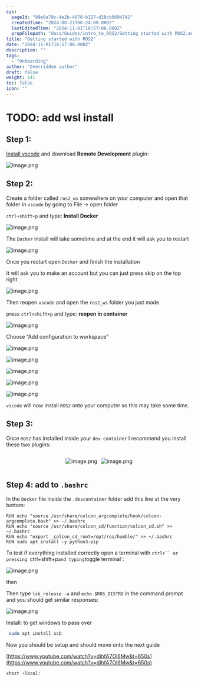 ```yaml
---
sys:
  pageId: "89e0a78c-4e2b-4070-b327-d28cb0694742"
  createdTime: "2024-08-21T00:24:00.000Z"
  lastEditedTime: "2024-11-01T18:57:00.000Z"
  propFilepath: "docs/Guides/intro_to_ROS2/Getting started with ROS2.md"
title: "Getting started with ROS2"
date: "2024-11-01T18:57:00.000Z"
description: ""
tags:
  - "Onboarding"
author: "Overridden author"
draft: false
weight: 141
toc: false
icon: ""
---
```


# TODO: add wsl install

## Step 1:

[Install vscode](https://code.visualstudio.com/download) and download **Remote Development** plugin:

![image.png](https://prod-files-secure.s3.us-west-2.amazonaws.com/d518164a-d88e-44d1-a4ee-3adb3bd8bce0/efb52993-1881-4a40-b95e-6f020334f022/image.png?X-Amz-Algorithm=AWS4-HMAC-SHA256&X-Amz-Content-Sha256=UNSIGNED-PAYLOAD&X-Amz-Credential=ASIAZI2LB4662GLJ6EHD%2F20250213%2Fus-west-2%2Fs3%2Faws4_request&X-Amz-Date=20250213T070810Z&X-Amz-Expires=3600&X-Amz-Security-Token=IQoJb3JpZ2luX2VjEOf%2F%2F%2F%2F%2F%2F%2F%2F%2F%2FwEaCXVzLXdlc3QtMiJIMEYCIQCRv8B4LEkwwgifPcyTiLkxeBioCVqaHtB8iE4afTsj0gIhAKqhq7UU73Ej6yThHCbZOBcOL29WTRoXMXx1pV%2BRGaNLKv8DCBAQABoMNjM3NDIzMTgzODA1IgxA0sNl5RQBIP0g7wYq3AMHWfKXe1xOEp4EqtKiCrUZ63QryDWtkr85Y7KjvcyOP4Y%2F3QxVeMkHoeyhPSTiSTHwKHbiRmoDkPzSBLUJX1%2B9SJg3twTv4vVk8%2BQl85VOzObI5%2FMJT%2Fkso23qFu0XaVBN6GAgjZUxyBZdU77d%2Bp9SrUhho4E%2BdcP93j3TbJsA%2FRmmBM2LQKeEYb7WcC2wHDFTivEFSXgRgAsDgazJ1v3hRLym2VVw0e1lif6ivjefSKCRkim%2FE5%2FQBHOgwc5qN6i6QqDMOCEOBI9nMFAAn1OgQaziVnsBpxI%2BEGRiHUOzMGyRpWURcXUUNpbuv%2FPDzOYHtr8rwNuapjoXDd2PNlWjMA%2FiQMK9oF12T0xEuGqAsHri71%2FuCLTMs0pYIRBtpA4A%2BhowaN6VNxRjsYL6xFX73B3e3JJLwYYapGTwN8BNVgCa53ZwOxRQIRSKN3O%2BxntDfVKaFyYeSq8luG9BwyRhipdikVVNgGuJdLtwOu%2BKs4KATzJUqhH6Z7F2RdCvYqVEID4ZXOuKHaogT%2B1tb%2FS1GTNDg3Ueb78bQCiA11dUSwNEutffgsgRWySoSnb69nXf%2BBkUp8pkAt0tImbG3oKLkkysdlUmEy2x%2BvCBevDzxMcS49NUEIyTz7VsIjCfqba9BjqkARSrBbYRzGN2%2FI8TsbUfMorhbZZiY7WRuLUiIGoy8NaP7XQT186GoMle2VDse1pe%2F2jJG7J%2FZPSYZO6Z0UQx4BmzZOkkmDS7tN1g6DBQTMj14b6ayHgcvYLaS3Rw84qXcw7xgqF2gOvjq7nxPk8O4cr9sNHkN%2Fkwrh%2BlO%2BJw4Atk%2BmA670WNRKbo2ymerAfJCkAxR6X%2F9bEz4sw4tHNh1mrBfZ9n&X-Amz-Signature=bb8c0be18ba8a068b36ce8802761c9edc83203b60ef3ed5429a40fcd685310b5&X-Amz-SignedHeaders=host&x-id=GetObject)

## Step 2:

Create a folder called `ros2_ws` somewhere on your computer and open that folder in `vscode` by going to File → open folder 

`ctrl+shift+p` and type: **Install Docker**

![image.png](https://prod-files-secure.s3.us-west-2.amazonaws.com/d518164a-d88e-44d1-a4ee-3adb3bd8bce0/2269dc0e-1cd5-47ff-bceb-c04ad9b2eab0/image.png?X-Amz-Algorithm=AWS4-HMAC-SHA256&X-Amz-Content-Sha256=UNSIGNED-PAYLOAD&X-Amz-Credential=ASIAZI2LB4662GLJ6EHD%2F20250213%2Fus-west-2%2Fs3%2Faws4_request&X-Amz-Date=20250213T070810Z&X-Amz-Expires=3600&X-Amz-Security-Token=IQoJb3JpZ2luX2VjEOf%2F%2F%2F%2F%2F%2F%2F%2F%2F%2FwEaCXVzLXdlc3QtMiJIMEYCIQCRv8B4LEkwwgifPcyTiLkxeBioCVqaHtB8iE4afTsj0gIhAKqhq7UU73Ej6yThHCbZOBcOL29WTRoXMXx1pV%2BRGaNLKv8DCBAQABoMNjM3NDIzMTgzODA1IgxA0sNl5RQBIP0g7wYq3AMHWfKXe1xOEp4EqtKiCrUZ63QryDWtkr85Y7KjvcyOP4Y%2F3QxVeMkHoeyhPSTiSTHwKHbiRmoDkPzSBLUJX1%2B9SJg3twTv4vVk8%2BQl85VOzObI5%2FMJT%2Fkso23qFu0XaVBN6GAgjZUxyBZdU77d%2Bp9SrUhho4E%2BdcP93j3TbJsA%2FRmmBM2LQKeEYb7WcC2wHDFTivEFSXgRgAsDgazJ1v3hRLym2VVw0e1lif6ivjefSKCRkim%2FE5%2FQBHOgwc5qN6i6QqDMOCEOBI9nMFAAn1OgQaziVnsBpxI%2BEGRiHUOzMGyRpWURcXUUNpbuv%2FPDzOYHtr8rwNuapjoXDd2PNlWjMA%2FiQMK9oF12T0xEuGqAsHri71%2FuCLTMs0pYIRBtpA4A%2BhowaN6VNxRjsYL6xFX73B3e3JJLwYYapGTwN8BNVgCa53ZwOxRQIRSKN3O%2BxntDfVKaFyYeSq8luG9BwyRhipdikVVNgGuJdLtwOu%2BKs4KATzJUqhH6Z7F2RdCvYqVEID4ZXOuKHaogT%2B1tb%2FS1GTNDg3Ueb78bQCiA11dUSwNEutffgsgRWySoSnb69nXf%2BBkUp8pkAt0tImbG3oKLkkysdlUmEy2x%2BvCBevDzxMcS49NUEIyTz7VsIjCfqba9BjqkARSrBbYRzGN2%2FI8TsbUfMorhbZZiY7WRuLUiIGoy8NaP7XQT186GoMle2VDse1pe%2F2jJG7J%2FZPSYZO6Z0UQx4BmzZOkkmDS7tN1g6DBQTMj14b6ayHgcvYLaS3Rw84qXcw7xgqF2gOvjq7nxPk8O4cr9sNHkN%2Fkwrh%2BlO%2BJw4Atk%2BmA670WNRKbo2ymerAfJCkAxR6X%2F9bEz4sw4tHNh1mrBfZ9n&X-Amz-Signature=ff4989297c3513a3d135afd363a691291abc7c7c9240f40c4dd9ab83cfff3c8f&X-Amz-SignedHeaders=host&x-id=GetObject)

The `Docker` install will take sometime and at the end it will ask you to restart

![image.png](https://prod-files-secure.s3.us-west-2.amazonaws.com/d518164a-d88e-44d1-a4ee-3adb3bd8bce0/ed233f78-be33-4b1f-b89c-9c346c0e961e/image.png?X-Amz-Algorithm=AWS4-HMAC-SHA256&X-Amz-Content-Sha256=UNSIGNED-PAYLOAD&X-Amz-Credential=ASIAZI2LB4662GLJ6EHD%2F20250213%2Fus-west-2%2Fs3%2Faws4_request&X-Amz-Date=20250213T070810Z&X-Amz-Expires=3600&X-Amz-Security-Token=IQoJb3JpZ2luX2VjEOf%2F%2F%2F%2F%2F%2F%2F%2F%2F%2FwEaCXVzLXdlc3QtMiJIMEYCIQCRv8B4LEkwwgifPcyTiLkxeBioCVqaHtB8iE4afTsj0gIhAKqhq7UU73Ej6yThHCbZOBcOL29WTRoXMXx1pV%2BRGaNLKv8DCBAQABoMNjM3NDIzMTgzODA1IgxA0sNl5RQBIP0g7wYq3AMHWfKXe1xOEp4EqtKiCrUZ63QryDWtkr85Y7KjvcyOP4Y%2F3QxVeMkHoeyhPSTiSTHwKHbiRmoDkPzSBLUJX1%2B9SJg3twTv4vVk8%2BQl85VOzObI5%2FMJT%2Fkso23qFu0XaVBN6GAgjZUxyBZdU77d%2Bp9SrUhho4E%2BdcP93j3TbJsA%2FRmmBM2LQKeEYb7WcC2wHDFTivEFSXgRgAsDgazJ1v3hRLym2VVw0e1lif6ivjefSKCRkim%2FE5%2FQBHOgwc5qN6i6QqDMOCEOBI9nMFAAn1OgQaziVnsBpxI%2BEGRiHUOzMGyRpWURcXUUNpbuv%2FPDzOYHtr8rwNuapjoXDd2PNlWjMA%2FiQMK9oF12T0xEuGqAsHri71%2FuCLTMs0pYIRBtpA4A%2BhowaN6VNxRjsYL6xFX73B3e3JJLwYYapGTwN8BNVgCa53ZwOxRQIRSKN3O%2BxntDfVKaFyYeSq8luG9BwyRhipdikVVNgGuJdLtwOu%2BKs4KATzJUqhH6Z7F2RdCvYqVEID4ZXOuKHaogT%2B1tb%2FS1GTNDg3Ueb78bQCiA11dUSwNEutffgsgRWySoSnb69nXf%2BBkUp8pkAt0tImbG3oKLkkysdlUmEy2x%2BvCBevDzxMcS49NUEIyTz7VsIjCfqba9BjqkARSrBbYRzGN2%2FI8TsbUfMorhbZZiY7WRuLUiIGoy8NaP7XQT186GoMle2VDse1pe%2F2jJG7J%2FZPSYZO6Z0UQx4BmzZOkkmDS7tN1g6DBQTMj14b6ayHgcvYLaS3Rw84qXcw7xgqF2gOvjq7nxPk8O4cr9sNHkN%2Fkwrh%2BlO%2BJw4Atk%2BmA670WNRKbo2ymerAfJCkAxR6X%2F9bEz4sw4tHNh1mrBfZ9n&X-Amz-Signature=8dc60934e6bcbbf6fa2b35279f1af6b2487e746f385b2d8b913be7652d01e9e3&X-Amz-SignedHeaders=host&x-id=GetObject)

Once you restart open `Docker` and finish the installation

It will ask you to make an account but you can just press skip on the top right

![image.png](https://prod-files-secure.s3.us-west-2.amazonaws.com/d518164a-d88e-44d1-a4ee-3adb3bd8bce0/21010ad9-1659-4fd9-9f59-9932a09b2a3d/image.png?X-Amz-Algorithm=AWS4-HMAC-SHA256&X-Amz-Content-Sha256=UNSIGNED-PAYLOAD&X-Amz-Credential=ASIAZI2LB4662GLJ6EHD%2F20250213%2Fus-west-2%2Fs3%2Faws4_request&X-Amz-Date=20250213T070810Z&X-Amz-Expires=3600&X-Amz-Security-Token=IQoJb3JpZ2luX2VjEOf%2F%2F%2F%2F%2F%2F%2F%2F%2F%2FwEaCXVzLXdlc3QtMiJIMEYCIQCRv8B4LEkwwgifPcyTiLkxeBioCVqaHtB8iE4afTsj0gIhAKqhq7UU73Ej6yThHCbZOBcOL29WTRoXMXx1pV%2BRGaNLKv8DCBAQABoMNjM3NDIzMTgzODA1IgxA0sNl5RQBIP0g7wYq3AMHWfKXe1xOEp4EqtKiCrUZ63QryDWtkr85Y7KjvcyOP4Y%2F3QxVeMkHoeyhPSTiSTHwKHbiRmoDkPzSBLUJX1%2B9SJg3twTv4vVk8%2BQl85VOzObI5%2FMJT%2Fkso23qFu0XaVBN6GAgjZUxyBZdU77d%2Bp9SrUhho4E%2BdcP93j3TbJsA%2FRmmBM2LQKeEYb7WcC2wHDFTivEFSXgRgAsDgazJ1v3hRLym2VVw0e1lif6ivjefSKCRkim%2FE5%2FQBHOgwc5qN6i6QqDMOCEOBI9nMFAAn1OgQaziVnsBpxI%2BEGRiHUOzMGyRpWURcXUUNpbuv%2FPDzOYHtr8rwNuapjoXDd2PNlWjMA%2FiQMK9oF12T0xEuGqAsHri71%2FuCLTMs0pYIRBtpA4A%2BhowaN6VNxRjsYL6xFX73B3e3JJLwYYapGTwN8BNVgCa53ZwOxRQIRSKN3O%2BxntDfVKaFyYeSq8luG9BwyRhipdikVVNgGuJdLtwOu%2BKs4KATzJUqhH6Z7F2RdCvYqVEID4ZXOuKHaogT%2B1tb%2FS1GTNDg3Ueb78bQCiA11dUSwNEutffgsgRWySoSnb69nXf%2BBkUp8pkAt0tImbG3oKLkkysdlUmEy2x%2BvCBevDzxMcS49NUEIyTz7VsIjCfqba9BjqkARSrBbYRzGN2%2FI8TsbUfMorhbZZiY7WRuLUiIGoy8NaP7XQT186GoMle2VDse1pe%2F2jJG7J%2FZPSYZO6Z0UQx4BmzZOkkmDS7tN1g6DBQTMj14b6ayHgcvYLaS3Rw84qXcw7xgqF2gOvjq7nxPk8O4cr9sNHkN%2Fkwrh%2BlO%2BJw4Atk%2BmA670WNRKbo2ymerAfJCkAxR6X%2F9bEz4sw4tHNh1mrBfZ9n&X-Amz-Signature=80f79be07a9c11ea773acb03fca8c92744ce3407e46015190cf6e5281dc0634f&X-Amz-SignedHeaders=host&x-id=GetObject)

Then reopen `vscode` and open the `ros2_ws` folder you just made

press `ctrl+shift+p` and type: **reopen in container**

![image.png](https://prod-files-secure.s3.us-west-2.amazonaws.com/d518164a-d88e-44d1-a4ee-3adb3bd8bce0/4e93b8c2-41ad-488c-8095-c74205196118/image.png?X-Amz-Algorithm=AWS4-HMAC-SHA256&X-Amz-Content-Sha256=UNSIGNED-PAYLOAD&X-Amz-Credential=ASIAZI2LB4662GLJ6EHD%2F20250213%2Fus-west-2%2Fs3%2Faws4_request&X-Amz-Date=20250213T070810Z&X-Amz-Expires=3600&X-Amz-Security-Token=IQoJb3JpZ2luX2VjEOf%2F%2F%2F%2F%2F%2F%2F%2F%2F%2FwEaCXVzLXdlc3QtMiJIMEYCIQCRv8B4LEkwwgifPcyTiLkxeBioCVqaHtB8iE4afTsj0gIhAKqhq7UU73Ej6yThHCbZOBcOL29WTRoXMXx1pV%2BRGaNLKv8DCBAQABoMNjM3NDIzMTgzODA1IgxA0sNl5RQBIP0g7wYq3AMHWfKXe1xOEp4EqtKiCrUZ63QryDWtkr85Y7KjvcyOP4Y%2F3QxVeMkHoeyhPSTiSTHwKHbiRmoDkPzSBLUJX1%2B9SJg3twTv4vVk8%2BQl85VOzObI5%2FMJT%2Fkso23qFu0XaVBN6GAgjZUxyBZdU77d%2Bp9SrUhho4E%2BdcP93j3TbJsA%2FRmmBM2LQKeEYb7WcC2wHDFTivEFSXgRgAsDgazJ1v3hRLym2VVw0e1lif6ivjefSKCRkim%2FE5%2FQBHOgwc5qN6i6QqDMOCEOBI9nMFAAn1OgQaziVnsBpxI%2BEGRiHUOzMGyRpWURcXUUNpbuv%2FPDzOYHtr8rwNuapjoXDd2PNlWjMA%2FiQMK9oF12T0xEuGqAsHri71%2FuCLTMs0pYIRBtpA4A%2BhowaN6VNxRjsYL6xFX73B3e3JJLwYYapGTwN8BNVgCa53ZwOxRQIRSKN3O%2BxntDfVKaFyYeSq8luG9BwyRhipdikVVNgGuJdLtwOu%2BKs4KATzJUqhH6Z7F2RdCvYqVEID4ZXOuKHaogT%2B1tb%2FS1GTNDg3Ueb78bQCiA11dUSwNEutffgsgRWySoSnb69nXf%2BBkUp8pkAt0tImbG3oKLkkysdlUmEy2x%2BvCBevDzxMcS49NUEIyTz7VsIjCfqba9BjqkARSrBbYRzGN2%2FI8TsbUfMorhbZZiY7WRuLUiIGoy8NaP7XQT186GoMle2VDse1pe%2F2jJG7J%2FZPSYZO6Z0UQx4BmzZOkkmDS7tN1g6DBQTMj14b6ayHgcvYLaS3Rw84qXcw7xgqF2gOvjq7nxPk8O4cr9sNHkN%2Fkwrh%2BlO%2BJw4Atk%2BmA670WNRKbo2ymerAfJCkAxR6X%2F9bEz4sw4tHNh1mrBfZ9n&X-Amz-Signature=a84ba404f61b73336007bf62219d68d596f60d61b7940869ef22e68541f56671&X-Amz-SignedHeaders=host&x-id=GetObject)

Choose “Add configuration to workspace”

![image.png](https://prod-files-secure.s3.us-west-2.amazonaws.com/d518164a-d88e-44d1-a4ee-3adb3bd8bce0/9560b282-5060-4989-ba37-97e7b2c22476/image.png?X-Amz-Algorithm=AWS4-HMAC-SHA256&X-Amz-Content-Sha256=UNSIGNED-PAYLOAD&X-Amz-Credential=ASIAZI2LB4662GLJ6EHD%2F20250213%2Fus-west-2%2Fs3%2Faws4_request&X-Amz-Date=20250213T070810Z&X-Amz-Expires=3600&X-Amz-Security-Token=IQoJb3JpZ2luX2VjEOf%2F%2F%2F%2F%2F%2F%2F%2F%2F%2FwEaCXVzLXdlc3QtMiJIMEYCIQCRv8B4LEkwwgifPcyTiLkxeBioCVqaHtB8iE4afTsj0gIhAKqhq7UU73Ej6yThHCbZOBcOL29WTRoXMXx1pV%2BRGaNLKv8DCBAQABoMNjM3NDIzMTgzODA1IgxA0sNl5RQBIP0g7wYq3AMHWfKXe1xOEp4EqtKiCrUZ63QryDWtkr85Y7KjvcyOP4Y%2F3QxVeMkHoeyhPSTiSTHwKHbiRmoDkPzSBLUJX1%2B9SJg3twTv4vVk8%2BQl85VOzObI5%2FMJT%2Fkso23qFu0XaVBN6GAgjZUxyBZdU77d%2Bp9SrUhho4E%2BdcP93j3TbJsA%2FRmmBM2LQKeEYb7WcC2wHDFTivEFSXgRgAsDgazJ1v3hRLym2VVw0e1lif6ivjefSKCRkim%2FE5%2FQBHOgwc5qN6i6QqDMOCEOBI9nMFAAn1OgQaziVnsBpxI%2BEGRiHUOzMGyRpWURcXUUNpbuv%2FPDzOYHtr8rwNuapjoXDd2PNlWjMA%2FiQMK9oF12T0xEuGqAsHri71%2FuCLTMs0pYIRBtpA4A%2BhowaN6VNxRjsYL6xFX73B3e3JJLwYYapGTwN8BNVgCa53ZwOxRQIRSKN3O%2BxntDfVKaFyYeSq8luG9BwyRhipdikVVNgGuJdLtwOu%2BKs4KATzJUqhH6Z7F2RdCvYqVEID4ZXOuKHaogT%2B1tb%2FS1GTNDg3Ueb78bQCiA11dUSwNEutffgsgRWySoSnb69nXf%2BBkUp8pkAt0tImbG3oKLkkysdlUmEy2x%2BvCBevDzxMcS49NUEIyTz7VsIjCfqba9BjqkARSrBbYRzGN2%2FI8TsbUfMorhbZZiY7WRuLUiIGoy8NaP7XQT186GoMle2VDse1pe%2F2jJG7J%2FZPSYZO6Z0UQx4BmzZOkkmDS7tN1g6DBQTMj14b6ayHgcvYLaS3Rw84qXcw7xgqF2gOvjq7nxPk8O4cr9sNHkN%2Fkwrh%2BlO%2BJw4Atk%2BmA670WNRKbo2ymerAfJCkAxR6X%2F9bEz4sw4tHNh1mrBfZ9n&X-Amz-Signature=5695739c87844b17d3b9a5cb0c00f9ce3c8fbc2e95e401e28fd824501331db7f&X-Amz-SignedHeaders=host&x-id=GetObject)

![image.png](https://prod-files-secure.s3.us-west-2.amazonaws.com/d518164a-d88e-44d1-a4ee-3adb3bd8bce0/2ee63f81-886b-48e8-a553-dc6e5eac99e4/image.png?X-Amz-Algorithm=AWS4-HMAC-SHA256&X-Amz-Content-Sha256=UNSIGNED-PAYLOAD&X-Amz-Credential=ASIAZI2LB4662GLJ6EHD%2F20250213%2Fus-west-2%2Fs3%2Faws4_request&X-Amz-Date=20250213T070810Z&X-Amz-Expires=3600&X-Amz-Security-Token=IQoJb3JpZ2luX2VjEOf%2F%2F%2F%2F%2F%2F%2F%2F%2F%2FwEaCXVzLXdlc3QtMiJIMEYCIQCRv8B4LEkwwgifPcyTiLkxeBioCVqaHtB8iE4afTsj0gIhAKqhq7UU73Ej6yThHCbZOBcOL29WTRoXMXx1pV%2BRGaNLKv8DCBAQABoMNjM3NDIzMTgzODA1IgxA0sNl5RQBIP0g7wYq3AMHWfKXe1xOEp4EqtKiCrUZ63QryDWtkr85Y7KjvcyOP4Y%2F3QxVeMkHoeyhPSTiSTHwKHbiRmoDkPzSBLUJX1%2B9SJg3twTv4vVk8%2BQl85VOzObI5%2FMJT%2Fkso23qFu0XaVBN6GAgjZUxyBZdU77d%2Bp9SrUhho4E%2BdcP93j3TbJsA%2FRmmBM2LQKeEYb7WcC2wHDFTivEFSXgRgAsDgazJ1v3hRLym2VVw0e1lif6ivjefSKCRkim%2FE5%2FQBHOgwc5qN6i6QqDMOCEOBI9nMFAAn1OgQaziVnsBpxI%2BEGRiHUOzMGyRpWURcXUUNpbuv%2FPDzOYHtr8rwNuapjoXDd2PNlWjMA%2FiQMK9oF12T0xEuGqAsHri71%2FuCLTMs0pYIRBtpA4A%2BhowaN6VNxRjsYL6xFX73B3e3JJLwYYapGTwN8BNVgCa53ZwOxRQIRSKN3O%2BxntDfVKaFyYeSq8luG9BwyRhipdikVVNgGuJdLtwOu%2BKs4KATzJUqhH6Z7F2RdCvYqVEID4ZXOuKHaogT%2B1tb%2FS1GTNDg3Ueb78bQCiA11dUSwNEutffgsgRWySoSnb69nXf%2BBkUp8pkAt0tImbG3oKLkkysdlUmEy2x%2BvCBevDzxMcS49NUEIyTz7VsIjCfqba9BjqkARSrBbYRzGN2%2FI8TsbUfMorhbZZiY7WRuLUiIGoy8NaP7XQT186GoMle2VDse1pe%2F2jJG7J%2FZPSYZO6Z0UQx4BmzZOkkmDS7tN1g6DBQTMj14b6ayHgcvYLaS3Rw84qXcw7xgqF2gOvjq7nxPk8O4cr9sNHkN%2Fkwrh%2BlO%2BJw4Atk%2BmA670WNRKbo2ymerAfJCkAxR6X%2F9bEz4sw4tHNh1mrBfZ9n&X-Amz-Signature=8722dbeaf407402bd1209272bf0df17d5f1f0431e9de0536e1bcd7f5bafb75f1&X-Amz-SignedHeaders=host&x-id=GetObject)

![image.png](https://prod-files-secure.s3.us-west-2.amazonaws.com/d518164a-d88e-44d1-a4ee-3adb3bd8bce0/ae1580b2-b048-407e-aed9-b584224a7a04/image.png?X-Amz-Algorithm=AWS4-HMAC-SHA256&X-Amz-Content-Sha256=UNSIGNED-PAYLOAD&X-Amz-Credential=ASIAZI2LB4662GLJ6EHD%2F20250213%2Fus-west-2%2Fs3%2Faws4_request&X-Amz-Date=20250213T070810Z&X-Amz-Expires=3600&X-Amz-Security-Token=IQoJb3JpZ2luX2VjEOf%2F%2F%2F%2F%2F%2F%2F%2F%2F%2FwEaCXVzLXdlc3QtMiJIMEYCIQCRv8B4LEkwwgifPcyTiLkxeBioCVqaHtB8iE4afTsj0gIhAKqhq7UU73Ej6yThHCbZOBcOL29WTRoXMXx1pV%2BRGaNLKv8DCBAQABoMNjM3NDIzMTgzODA1IgxA0sNl5RQBIP0g7wYq3AMHWfKXe1xOEp4EqtKiCrUZ63QryDWtkr85Y7KjvcyOP4Y%2F3QxVeMkHoeyhPSTiSTHwKHbiRmoDkPzSBLUJX1%2B9SJg3twTv4vVk8%2BQl85VOzObI5%2FMJT%2Fkso23qFu0XaVBN6GAgjZUxyBZdU77d%2Bp9SrUhho4E%2BdcP93j3TbJsA%2FRmmBM2LQKeEYb7WcC2wHDFTivEFSXgRgAsDgazJ1v3hRLym2VVw0e1lif6ivjefSKCRkim%2FE5%2FQBHOgwc5qN6i6QqDMOCEOBI9nMFAAn1OgQaziVnsBpxI%2BEGRiHUOzMGyRpWURcXUUNpbuv%2FPDzOYHtr8rwNuapjoXDd2PNlWjMA%2FiQMK9oF12T0xEuGqAsHri71%2FuCLTMs0pYIRBtpA4A%2BhowaN6VNxRjsYL6xFX73B3e3JJLwYYapGTwN8BNVgCa53ZwOxRQIRSKN3O%2BxntDfVKaFyYeSq8luG9BwyRhipdikVVNgGuJdLtwOu%2BKs4KATzJUqhH6Z7F2RdCvYqVEID4ZXOuKHaogT%2B1tb%2FS1GTNDg3Ueb78bQCiA11dUSwNEutffgsgRWySoSnb69nXf%2BBkUp8pkAt0tImbG3oKLkkysdlUmEy2x%2BvCBevDzxMcS49NUEIyTz7VsIjCfqba9BjqkARSrBbYRzGN2%2FI8TsbUfMorhbZZiY7WRuLUiIGoy8NaP7XQT186GoMle2VDse1pe%2F2jJG7J%2FZPSYZO6Z0UQx4BmzZOkkmDS7tN1g6DBQTMj14b6ayHgcvYLaS3Rw84qXcw7xgqF2gOvjq7nxPk8O4cr9sNHkN%2Fkwrh%2BlO%2BJw4Atk%2BmA670WNRKbo2ymerAfJCkAxR6X%2F9bEz4sw4tHNh1mrBfZ9n&X-Amz-Signature=b6121e631af703f8e48a693720a6db6bf8456099b8e33b0317104963d880dbf0&X-Amz-SignedHeaders=host&x-id=GetObject)

![image.png](https://prod-files-secure.s3.us-west-2.amazonaws.com/d518164a-d88e-44d1-a4ee-3adb3bd8bce0/53255b28-f75e-430f-b9e3-c0ac8577e42b/image.png?X-Amz-Algorithm=AWS4-HMAC-SHA256&X-Amz-Content-Sha256=UNSIGNED-PAYLOAD&X-Amz-Credential=ASIAZI2LB4662GLJ6EHD%2F20250213%2Fus-west-2%2Fs3%2Faws4_request&X-Amz-Date=20250213T070810Z&X-Amz-Expires=3600&X-Amz-Security-Token=IQoJb3JpZ2luX2VjEOf%2F%2F%2F%2F%2F%2F%2F%2F%2F%2FwEaCXVzLXdlc3QtMiJIMEYCIQCRv8B4LEkwwgifPcyTiLkxeBioCVqaHtB8iE4afTsj0gIhAKqhq7UU73Ej6yThHCbZOBcOL29WTRoXMXx1pV%2BRGaNLKv8DCBAQABoMNjM3NDIzMTgzODA1IgxA0sNl5RQBIP0g7wYq3AMHWfKXe1xOEp4EqtKiCrUZ63QryDWtkr85Y7KjvcyOP4Y%2F3QxVeMkHoeyhPSTiSTHwKHbiRmoDkPzSBLUJX1%2B9SJg3twTv4vVk8%2BQl85VOzObI5%2FMJT%2Fkso23qFu0XaVBN6GAgjZUxyBZdU77d%2Bp9SrUhho4E%2BdcP93j3TbJsA%2FRmmBM2LQKeEYb7WcC2wHDFTivEFSXgRgAsDgazJ1v3hRLym2VVw0e1lif6ivjefSKCRkim%2FE5%2FQBHOgwc5qN6i6QqDMOCEOBI9nMFAAn1OgQaziVnsBpxI%2BEGRiHUOzMGyRpWURcXUUNpbuv%2FPDzOYHtr8rwNuapjoXDd2PNlWjMA%2FiQMK9oF12T0xEuGqAsHri71%2FuCLTMs0pYIRBtpA4A%2BhowaN6VNxRjsYL6xFX73B3e3JJLwYYapGTwN8BNVgCa53ZwOxRQIRSKN3O%2BxntDfVKaFyYeSq8luG9BwyRhipdikVVNgGuJdLtwOu%2BKs4KATzJUqhH6Z7F2RdCvYqVEID4ZXOuKHaogT%2B1tb%2FS1GTNDg3Ueb78bQCiA11dUSwNEutffgsgRWySoSnb69nXf%2BBkUp8pkAt0tImbG3oKLkkysdlUmEy2x%2BvCBevDzxMcS49NUEIyTz7VsIjCfqba9BjqkARSrBbYRzGN2%2FI8TsbUfMorhbZZiY7WRuLUiIGoy8NaP7XQT186GoMle2VDse1pe%2F2jJG7J%2FZPSYZO6Z0UQx4BmzZOkkmDS7tN1g6DBQTMj14b6ayHgcvYLaS3Rw84qXcw7xgqF2gOvjq7nxPk8O4cr9sNHkN%2Fkwrh%2BlO%2BJw4Atk%2BmA670WNRKbo2ymerAfJCkAxR6X%2F9bEz4sw4tHNh1mrBfZ9n&X-Amz-Signature=bc9a86d0a4dd6434f5991ef3624564f811c237072760a647441424282de68381&X-Amz-SignedHeaders=host&x-id=GetObject)

![image.png](https://prod-files-secure.s3.us-west-2.amazonaws.com/d518164a-d88e-44d1-a4ee-3adb3bd8bce0/7c562767-5af9-4ffb-97d1-327bcdf4ee00/image.png?X-Amz-Algorithm=AWS4-HMAC-SHA256&X-Amz-Content-Sha256=UNSIGNED-PAYLOAD&X-Amz-Credential=ASIAZI2LB4662GLJ6EHD%2F20250213%2Fus-west-2%2Fs3%2Faws4_request&X-Amz-Date=20250213T070810Z&X-Amz-Expires=3600&X-Amz-Security-Token=IQoJb3JpZ2luX2VjEOf%2F%2F%2F%2F%2F%2F%2F%2F%2F%2FwEaCXVzLXdlc3QtMiJIMEYCIQCRv8B4LEkwwgifPcyTiLkxeBioCVqaHtB8iE4afTsj0gIhAKqhq7UU73Ej6yThHCbZOBcOL29WTRoXMXx1pV%2BRGaNLKv8DCBAQABoMNjM3NDIzMTgzODA1IgxA0sNl5RQBIP0g7wYq3AMHWfKXe1xOEp4EqtKiCrUZ63QryDWtkr85Y7KjvcyOP4Y%2F3QxVeMkHoeyhPSTiSTHwKHbiRmoDkPzSBLUJX1%2B9SJg3twTv4vVk8%2BQl85VOzObI5%2FMJT%2Fkso23qFu0XaVBN6GAgjZUxyBZdU77d%2Bp9SrUhho4E%2BdcP93j3TbJsA%2FRmmBM2LQKeEYb7WcC2wHDFTivEFSXgRgAsDgazJ1v3hRLym2VVw0e1lif6ivjefSKCRkim%2FE5%2FQBHOgwc5qN6i6QqDMOCEOBI9nMFAAn1OgQaziVnsBpxI%2BEGRiHUOzMGyRpWURcXUUNpbuv%2FPDzOYHtr8rwNuapjoXDd2PNlWjMA%2FiQMK9oF12T0xEuGqAsHri71%2FuCLTMs0pYIRBtpA4A%2BhowaN6VNxRjsYL6xFX73B3e3JJLwYYapGTwN8BNVgCa53ZwOxRQIRSKN3O%2BxntDfVKaFyYeSq8luG9BwyRhipdikVVNgGuJdLtwOu%2BKs4KATzJUqhH6Z7F2RdCvYqVEID4ZXOuKHaogT%2B1tb%2FS1GTNDg3Ueb78bQCiA11dUSwNEutffgsgRWySoSnb69nXf%2BBkUp8pkAt0tImbG3oKLkkysdlUmEy2x%2BvCBevDzxMcS49NUEIyTz7VsIjCfqba9BjqkARSrBbYRzGN2%2FI8TsbUfMorhbZZiY7WRuLUiIGoy8NaP7XQT186GoMle2VDse1pe%2F2jJG7J%2FZPSYZO6Z0UQx4BmzZOkkmDS7tN1g6DBQTMj14b6ayHgcvYLaS3Rw84qXcw7xgqF2gOvjq7nxPk8O4cr9sNHkN%2Fkwrh%2BlO%2BJw4Atk%2BmA670WNRKbo2ymerAfJCkAxR6X%2F9bEz4sw4tHNh1mrBfZ9n&X-Amz-Signature=88c6311d6aabd2682d02110763f14b22bcce08d597373b327cbdcf6c10f81e4d&X-Amz-SignedHeaders=host&x-id=GetObject)

`vscode` will now install `ROS2` onto your computer so this may take some time.

## Step 3:

Once `ROS2` has installed inside your `dev-container` I recommend you install these two plugins:

<div style="display: flex;flex-direction: row; column-gap:10px; max-width: 630px;justify-content: center;">
<div>

![image.png](https://prod-files-secure.s3.us-west-2.amazonaws.com/d518164a-d88e-44d1-a4ee-3adb3bd8bce0/3fc3d550-5a54-4ba1-ba6b-faa01cdb7369/image.png?X-Amz-Algorithm=AWS4-HMAC-SHA256&X-Amz-Content-Sha256=UNSIGNED-PAYLOAD&X-Amz-Credential=ASIAZI2LB466QMM6EIV6%2F20250213%2Fus-west-2%2Fs3%2Faws4_request&X-Amz-Date=20250213T070845Z&X-Amz-Expires=3600&X-Amz-Security-Token=IQoJb3JpZ2luX2VjEOf%2F%2F%2F%2F%2F%2F%2F%2F%2F%2FwEaCXVzLXdlc3QtMiJHMEUCIQD0c9PHAeK6k7mYuHHEPErDmaYYh5n6GAcN%2BRduGavSXgIgdbBhdzF3X%2F7HsRYLLBUya2m8GBQHK83hqcIdKW4xP%2BMq%2FwMIEBAAGgw2Mzc0MjMxODM4MDUiDCSYVD8UGwFhrG%2FZqSrcAyBMPSQusf5vBfZXlPg0kgy%2FZyQ9qbwMYCsEMRxw%2B3LrF455PgRO9QUg%2BFsKea57tA8qhY%2BhQoQkg8ird8pt6tRIckq1FDKPtamEs8syh7I9o3GBXzFs%2BB%2FnJ3z%2B7PZvSVIG%2F%2FL98UuYoJUKe6d4h6pQHWysm78wbi7EBqjAFFT9xiDygHXgdzRMA2BmdJKIMsB0i%2F1SalH2ToSffg0D95539gddaYN3UGD7GH4WO9GTo5FS9i8Htd%2FdgO51arPxYVFGmlvOvNsLtRbGsq7Fy%2Fjg0TAWCA%2BCxDLxNCOZai0zlRgLg0y040%2BriD4NS0WpcXwrMzA3yK%2FGhS0o16ays03y1ERQLj0uqoorGVi8Y%2B0LCI2NdBYdcZEuDREwHALcZqesXZpr7sleJoRDJqLPvvAkjLpUVDxAEn7rVqXLBHqO%2FG%2FlVJDZeIirYkkZfTkBBRIsHikuQsP8TlJJbtVhEkpHW5sqkay0OycrTZ3kk4rn6lB5Wvrd4%2FFOcMRPvHkP3mZwAQ7fUi8oaMLSFl98jsu7vn81LBiBIyWuDb0xZwEXvsr7sJ%2B1%2B6t%2BpVD2cBSqUEv54tYXTb%2BsKWnw3luRgZ%2BZxEBNcdGYCtI5IbCG7%2FQMfddJZnpEA1ZFoNzqMJ6qtr0GOqUBD0RmUxo6m1oN7qwUjuYwYnt9nqFozLqwGXAkCYCRw%2BnMYTEup4IT4LqG2rCELC%2B6JSZCMdIZuHfMjQpEL1e3CxTYH4%2FTZCd7CZ9J9GEmLvWQhpPmSPLYk5xIRHEl60Okhl4D%2F08W%2FpWCbybbQuKIvhWyUq%2FNei3rwQuv4%2B2ZdbsubqwitB5lXOxNyCwYa4G8N%2FcsLUGvRzxxmcI178mSLTFkD3KU&X-Amz-Signature=bd9c6d81c8ec26dd0a567cceff896621db29ae5c7ff004f1fd6dca6a6357ecff&X-Amz-SignedHeaders=host&x-id=GetObject)

</div>
<div>

![image.png](https://prod-files-secure.s3.us-west-2.amazonaws.com/d518164a-d88e-44d1-a4ee-3adb3bd8bce0/d994cc66-13c2-4093-a5a3-f84cf4601a82/image.png?X-Amz-Algorithm=AWS4-HMAC-SHA256&X-Amz-Content-Sha256=UNSIGNED-PAYLOAD&X-Amz-Credential=ASIAZI2LB4662X7F7NX7%2F20250213%2Fus-west-2%2Fs3%2Faws4_request&X-Amz-Date=20250213T070845Z&X-Amz-Expires=3600&X-Amz-Security-Token=IQoJb3JpZ2luX2VjEOf%2F%2F%2F%2F%2F%2F%2F%2F%2F%2FwEaCXVzLXdlc3QtMiJHMEUCIQC1WK1E%2BcO2Z80a3GOBqlLvU%2BZ4I3tg2M3S23w8bKFCWQIgaz7HJweTWqGB%2FCxu1ijZmkicOHufJWRxwuyaD2195PAq%2FwMIEBAAGgw2Mzc0MjMxODM4MDUiDDulYWuB9NnpMCzBjSrcA%2BQ%2FaDpAMZmVaV2iSPOzq6FUrXz2q3FpZJf9HzNaB0M2PljLk66U17qKF%2FDANHT%2B9bP8yLtUz1jxxOJ3VdEPtNnKMieS%2FKg%2FscOVNDg0BLDUHKBA%2Fyt0hseA7ld%2FaGkWDOI4RSx0r7%2B9BiWsSuViGYe84%2BpM%2BfIZKFFtubNZO72V%2BZiOaJxvPUojvPi6Rj92JmmQDvMM7Dh%2BWqybabuJenLdsRKcCmhmDU0BsvA%2BhsNNvOO901wNFkUlltFxMrAhDdxp8GRTKzjGi%2B5MhuK3raKSYjZjSrrcSbZDX%2BaOFeJ2LIqtvUvidXdaJuNbyOlIS3%2FKcIG4OpN9axor4PlwrX%2FeK41n6YlFOgVqnbOkk3FOhvDVkzpG6BLlvIdymgWYsChF9x4kUH6HOOwL7BxhtcNOB9P7pK9DC47o9vRdZMCJVJZKeqRS4koERbO2uU7HPw4GGOMzV%2BQDQUWgxFyJL91sJrcBf4%2FfGbYVKjRmwihBUMghzPmjGzAEVIizOrU0FdYGu1jsXQCwbE8XeXJPbRRhEpeDiVkCX%2BFqYOrZANpmGOxC%2FdB3feh%2Fskg1dGBcgdOmRe%2FQFylSM7OgvLfc6XKR31R6fXz3pEgPvLVL8%2FLzXaSZ8Wkxdgs829YBMIuqtr0GOqUB6IARXA6qGOAYGKVYyDJm3DNnuJiLS15IemDfqQFqah8sRr8Cngob3SF2KEEezY5tI8J%2BxjfmJ83YjWK%2BsEMQ4dzFbIFj1aMG7AB7L0w6MzYqAL%2BE3MkZxS8YVf9FkEHEkyRCObkA8FuSZA4gfuuoI4Jtxsu5DpfdxuaR13xtuU9Ne6iecV6t6x5nNbYhwGFXKWVJNGP4nHh%2BFktACZbVMbswgL65&X-Amz-Signature=8158c5109379289d5cca2d8438afdf49d785be3256030a0f953cbf0e2edb4866&X-Amz-SignedHeaders=host&x-id=GetObject)

</div>
</div>

## Step 4: add to `.bashrc`

In the `Docker` file inside the `.devcontainer` folder add this line at the very bottom: 

```docker
RUN echo "source /usr/share/colcon_argcomplete/hook/colcon-argcomplete.bash" >> ~/.bashrc
RUN echo "source /usr/share/colcon_cd/function/colcon_cd.sh" >> ~/.bashrc
RUN echo "export _colcon_cd_root=/opt/ros/humble/" >> ~/.bashrc
RUN sudo apt install -y python3-pip 
```

To test if everything installed correctly open a terminal with `ctrl+`` or pressing `ctrl+shift+p` and typing `toggle terminal`:

![image.png](https://prod-files-secure.s3.us-west-2.amazonaws.com/d518164a-d88e-44d1-a4ee-3adb3bd8bce0/6a4943d8-b04e-4c02-9a58-775f3384d1a5/image.png?X-Amz-Algorithm=AWS4-HMAC-SHA256&X-Amz-Content-Sha256=UNSIGNED-PAYLOAD&X-Amz-Credential=ASIAZI2LB4662GLJ6EHD%2F20250213%2Fus-west-2%2Fs3%2Faws4_request&X-Amz-Date=20250213T070810Z&X-Amz-Expires=3600&X-Amz-Security-Token=IQoJb3JpZ2luX2VjEOf%2F%2F%2F%2F%2F%2F%2F%2F%2F%2FwEaCXVzLXdlc3QtMiJIMEYCIQCRv8B4LEkwwgifPcyTiLkxeBioCVqaHtB8iE4afTsj0gIhAKqhq7UU73Ej6yThHCbZOBcOL29WTRoXMXx1pV%2BRGaNLKv8DCBAQABoMNjM3NDIzMTgzODA1IgxA0sNl5RQBIP0g7wYq3AMHWfKXe1xOEp4EqtKiCrUZ63QryDWtkr85Y7KjvcyOP4Y%2F3QxVeMkHoeyhPSTiSTHwKHbiRmoDkPzSBLUJX1%2B9SJg3twTv4vVk8%2BQl85VOzObI5%2FMJT%2Fkso23qFu0XaVBN6GAgjZUxyBZdU77d%2Bp9SrUhho4E%2BdcP93j3TbJsA%2FRmmBM2LQKeEYb7WcC2wHDFTivEFSXgRgAsDgazJ1v3hRLym2VVw0e1lif6ivjefSKCRkim%2FE5%2FQBHOgwc5qN6i6QqDMOCEOBI9nMFAAn1OgQaziVnsBpxI%2BEGRiHUOzMGyRpWURcXUUNpbuv%2FPDzOYHtr8rwNuapjoXDd2PNlWjMA%2FiQMK9oF12T0xEuGqAsHri71%2FuCLTMs0pYIRBtpA4A%2BhowaN6VNxRjsYL6xFX73B3e3JJLwYYapGTwN8BNVgCa53ZwOxRQIRSKN3O%2BxntDfVKaFyYeSq8luG9BwyRhipdikVVNgGuJdLtwOu%2BKs4KATzJUqhH6Z7F2RdCvYqVEID4ZXOuKHaogT%2B1tb%2FS1GTNDg3Ueb78bQCiA11dUSwNEutffgsgRWySoSnb69nXf%2BBkUp8pkAt0tImbG3oKLkkysdlUmEy2x%2BvCBevDzxMcS49NUEIyTz7VsIjCfqba9BjqkARSrBbYRzGN2%2FI8TsbUfMorhbZZiY7WRuLUiIGoy8NaP7XQT186GoMle2VDse1pe%2F2jJG7J%2FZPSYZO6Z0UQx4BmzZOkkmDS7tN1g6DBQTMj14b6ayHgcvYLaS3Rw84qXcw7xgqF2gOvjq7nxPk8O4cr9sNHkN%2Fkwrh%2BlO%2BJw4Atk%2BmA670WNRKbo2ymerAfJCkAxR6X%2F9bEz4sw4tHNh1mrBfZ9n&X-Amz-Signature=afaa15ef4186167fdf2367b6387223128e765986a866b763af5fa86d2ea29a65&X-Amz-SignedHeaders=host&x-id=GetObject)

then 

Then type `lsb_release -a` and `echo $ROS_DISTRO` in the command prompt and you should get similar responses:

![image.png](https://prod-files-secure.s3.us-west-2.amazonaws.com/d518164a-d88e-44d1-a4ee-3adb3bd8bce0/3e635dec-a805-4e85-8b9e-d000e5b71a4e/image.png?X-Amz-Algorithm=AWS4-HMAC-SHA256&X-Amz-Content-Sha256=UNSIGNED-PAYLOAD&X-Amz-Credential=ASIAZI2LB4662GLJ6EHD%2F20250213%2Fus-west-2%2Fs3%2Faws4_request&X-Amz-Date=20250213T070810Z&X-Amz-Expires=3600&X-Amz-Security-Token=IQoJb3JpZ2luX2VjEOf%2F%2F%2F%2F%2F%2F%2F%2F%2F%2FwEaCXVzLXdlc3QtMiJIMEYCIQCRv8B4LEkwwgifPcyTiLkxeBioCVqaHtB8iE4afTsj0gIhAKqhq7UU73Ej6yThHCbZOBcOL29WTRoXMXx1pV%2BRGaNLKv8DCBAQABoMNjM3NDIzMTgzODA1IgxA0sNl5RQBIP0g7wYq3AMHWfKXe1xOEp4EqtKiCrUZ63QryDWtkr85Y7KjvcyOP4Y%2F3QxVeMkHoeyhPSTiSTHwKHbiRmoDkPzSBLUJX1%2B9SJg3twTv4vVk8%2BQl85VOzObI5%2FMJT%2Fkso23qFu0XaVBN6GAgjZUxyBZdU77d%2Bp9SrUhho4E%2BdcP93j3TbJsA%2FRmmBM2LQKeEYb7WcC2wHDFTivEFSXgRgAsDgazJ1v3hRLym2VVw0e1lif6ivjefSKCRkim%2FE5%2FQBHOgwc5qN6i6QqDMOCEOBI9nMFAAn1OgQaziVnsBpxI%2BEGRiHUOzMGyRpWURcXUUNpbuv%2FPDzOYHtr8rwNuapjoXDd2PNlWjMA%2FiQMK9oF12T0xEuGqAsHri71%2FuCLTMs0pYIRBtpA4A%2BhowaN6VNxRjsYL6xFX73B3e3JJLwYYapGTwN8BNVgCa53ZwOxRQIRSKN3O%2BxntDfVKaFyYeSq8luG9BwyRhipdikVVNgGuJdLtwOu%2BKs4KATzJUqhH6Z7F2RdCvYqVEID4ZXOuKHaogT%2B1tb%2FS1GTNDg3Ueb78bQCiA11dUSwNEutffgsgRWySoSnb69nXf%2BBkUp8pkAt0tImbG3oKLkkysdlUmEy2x%2BvCBevDzxMcS49NUEIyTz7VsIjCfqba9BjqkARSrBbYRzGN2%2FI8TsbUfMorhbZZiY7WRuLUiIGoy8NaP7XQT186GoMle2VDse1pe%2F2jJG7J%2FZPSYZO6Z0UQx4BmzZOkkmDS7tN1g6DBQTMj14b6ayHgcvYLaS3Rw84qXcw7xgqF2gOvjq7nxPk8O4cr9sNHkN%2Fkwrh%2BlO%2BJw4Atk%2BmA670WNRKbo2ymerAfJCkAxR6X%2F9bEz4sw4tHNh1mrBfZ9n&X-Amz-Signature=b9310c4264a684bbf84f3171d09de0089e7d642c2a6964707b34f77e1cb3ecdc&X-Amz-SignedHeaders=host&x-id=GetObject)

Install:  to get windows to pass over

```bash
 sudo apt install xcb
```

Now you should be setup and should move onto the next guide 

[https://www.youtube.com/watch?v=dihfA7Ol6Mw&t=650s](https://www.youtube.com/watch?v=dihfA7Ol6Mw&t=650s)

```python
xhost +local:
```
